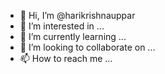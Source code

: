 - 👋 Hi, I’m @harikrishnauppar
- 👀 I’m interested in ...
- 🌱 I’m currently learning ...
- 💞️ I’m looking to collaborate on ...
- 📫 How to reach me ...

<!---
harikrishnauppar/harikrishnauppar is a ✨ special ✨ repository because its `README.md` (this file) appears on your GitHub profile.
You can click the Preview link to take a look at your changes.
--->
